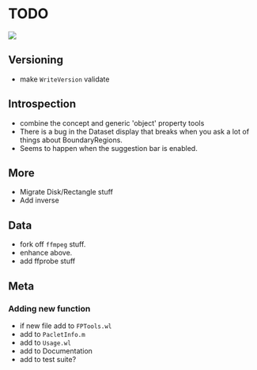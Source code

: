 # TODO

![](icon.png)

## Versioning
- make `WriteVersion` validate

## Introspection
- combine the concept and generic 'object' property tools
- There is a bug in the Dataset display that breaks when you ask a lot of things about BoundaryRegions.
- Seems to happen when the suggestion bar is enabled.

## More
- Migrate Disk/Rectangle stuff 
- Add inverse

## Data
- fork off `ffmpeg` stuff.
- enhance above.
- add ffprobe stuff

## Meta

### Adding new function
- if new file add to `FPTools.wl`
- add to `PacletInfo.m`
- add to `Usage.wl`
- add to Documentation
- add to test suite?